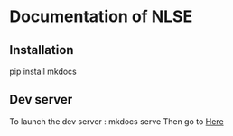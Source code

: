 # Documentation of NLSE

## Installation
pip install mkdocs

## Dev server
To launch the dev server : mkdocs serve
Then go to [Here](http://127.0.0.1:8000/)